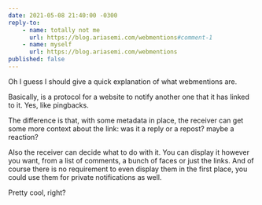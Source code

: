 ```yaml
---
date: 2021-05-08 21:40:00 -0300
reply-to:
    - name: totally not me
      url: https://blog.ariasemi.com/webmentions#comment-1
    - name: myself
      url: https://blog.ariasemi.com/webmentions
published: false
---
```


Oh I guess I should give a quick explanation of what webmentions are.

Basically, is a protocol for a website to notify another one that it has linked to it. Yes, like pingbacks. 

The difference is that, with some metadata in place, the receiver can get some more context about the link: was it a reply or a repost? maybe a reaction?

Also the receiver can decide what to do with it. You can display it however you want, from a list of comments, a bunch of faces or just the links. And of course there is no requirement to even display them in the first place, you could use them for private notifications as well.

Pretty cool, right?
